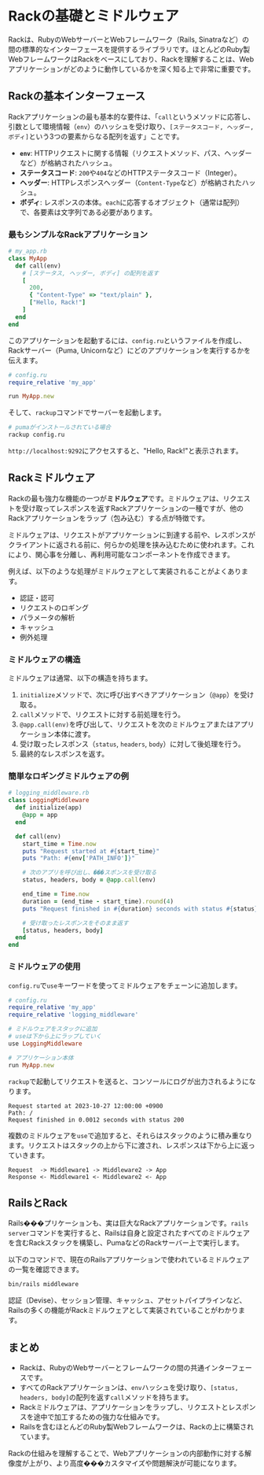 
# Rackの基礎とミドルウェア

Rackは、RubyのWebサーバーとWebフレームワーク（Rails, Sinatraなど）の間の標準的なインターフェースを提供するライブラリです。ほとんどのRuby製WebフレームワークはRackをベースにしており、Rackを理解することは、Webアプリケーションがどのように動作しているかを深く知る上で非常に重要です。

## Rackの基本インターフェース

Rackアプリケーションの最も基本的な要件は、「`call`というメソッドに応答し、引数として環境情報（`env`）のハッシュを受け取り、`[ステータスコード, ヘッダー, ボディ]`という3つの要素からなる配列を返す」ことです。

- **`env`**: HTTPリクエストに関する情報（リクエストメソッド、パス、ヘッダーなど）が格納されたハッシュ。
- **ステータスコード**: `200`や`404`などのHTTPステータスコード（Integer）。
- **ヘッダー**: HTTPレスポンスヘッダー（`Content-Type`など）が格納されたハッシュ。
- **ボディ**: レスポンスの本体。`each`に応答するオブジェクト（通常は配列）で、各要素は文字列である必要があります。

### 最もシンプルなRackアプリケーション

```ruby
# my_app.rb
class MyApp
  def call(env)
    # [ステータス, ヘッダー, ボディ] の配列を返す
    [
      200,
      { "Content-Type" => "text/plain" },
      ["Hello, Rack!"]
    ]
  end
end
```

このアプリケーションを起動するには、`config.ru`というファイルを作成し、Rackサーバー（Puma, Unicornなど）にどのアプリケーションを実行するかを伝えます。

```ruby
# config.ru
require_relative 'my_app'

run MyApp.new
```

そして、`rackup`コマンドでサーバーを起動します。

```bash
# pumaがインストールされている場合
rackup config.ru
```

`http://localhost:9292`にアクセスすると、"Hello, Rack!"と表示されます。

## Rackミドルウェア

Rackの最も強力な機能の一つが**ミドルウェア**です。ミドルウェアは、リクエストを受け取ってレスポンスを返すRackアプリケーションの一種ですが、他のRackアプリケーションをラップ（包み込む）する点が特徴です。

ミドルウェアは、リクエストがアプリケーションに到達する前や、レスポンスがクライアントに返される前に、何らかの処理を挟み込むために使われます。これにより、関心事を分離し、再利用可能なコンポーネントを作成できます。

例えば、以下のような処理がミドルウェアとして実装されることがよくあります。
- 認証・認可
- リクエストのロギング
- パラメータの解析
- キャッシュ
- 例外処理

### ミドルウェアの構造

ミドルウェアは通常、以下の構造を持ちます。

1.  `initialize`メソッドで、次に呼び出すべきアプリケーション（`@app`）を受け取る。
2.  `call`メソッドで、リクエストに対する前処理を行う。
3.  `@app.call(env)`を呼び出して、リクエストを次のミドルウェアまたはアプリケーション本体に渡す。
4.  受け取ったレスポンス（`status`, `headers`, `body`）に対して後処理を行う。
5.  最終的なレスポンスを返す。

### 簡単なロギングミドルウェアの例

```ruby
# logging_middleware.rb
class LoggingMiddleware
  def initialize(app)
    @app = app
  end

  def call(env)
    start_time = Time.now
    puts "Request started at #{start_time}"
    puts "Path: #{env['PATH_INFO']}"

    # 次のアプリを呼び出し、���スポンスを受け取る
    status, headers, body = @app.call(env)

    end_time = Time.now
    duration = (end_time - start_time).round(4)
    puts "Request finished in #{duration} seconds with status #{status}"

    # 受け取ったレスポンスをそのまま返す
    [status, headers, body]
  end
end
```

### ミドルウェアの使用

`config.ru`で`use`キーワードを使ってミドルウェアをチェーンに追加します。

```ruby
# config.ru
require_relative 'my_app'
require_relative 'logging_middleware'

# ミドルウェアをスタックに追加
# useは下から上にラップしていく
use LoggingMiddleware

# アプリケーション本体
run MyApp.new
```

`rackup`で起動してリクエストを送ると、コンソールにログが出力されるようになります。

```
Request started at 2023-10-27 12:00:00 +0900
Path: /
Request finished in 0.0012 seconds with status 200
```

複数のミドルウェアを`use`で追加すると、それらはスタックのように積み重なります。リクエストはスタックの上から下に渡され、レスポンスは下から上に返っていきます。

```
Request  -> Middleware1 -> Middleware2 -> App
Response <- Middleware1 <- Middleware2 <- App
```

## RailsとRack

Rails���プリケーションも、実は巨大なRackアプリケーションです。`rails server`コマンドを実行すると、Railsは自身と設定されたすべてのミドルウェアを含むRackスタックを構築し、PumaなどのRackサーバー上で実行します。

以下のコマンドで、現在のRailsアプリケーションで使われているミドルウェアの一覧を確認できます。

```bash
bin/rails middleware
```

認証（Devise）、セッション管理、キャッシュ、アセットパイプラインなど、Railsの多くの機能がRackミドルウェアとして実装されていることがわかります。

## まとめ

- Rackは、RubyのWebサーバーとフレームワークの間の共通インターフェースです。
- すべてのRackアプリケーションは、`env`ハッシュを受け取り、`[status, headers, body]`の配列を返す`call`メソッドを持ちます。
- Rackミドルウェアは、アプリケーションをラップし、リクエストとレスポンスを途中で加工するための強力な仕組みです。
- Railsを含むほとんどのRuby製Webフレームワークは、Rackの上に構築されています。

Rackの仕組みを理解することで、Webアプリケーションの内部動作に対する解像度が上がり、より高度���カスタマイズや問題解決が可能になります。

